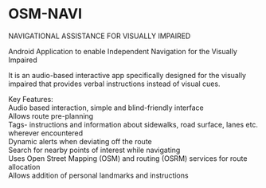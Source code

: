 # OSM-NAVI

NAVIGATIONAL ASSISTANCE FOR VISUALLY IMPAIRED

Android Application to enable Independent Navigation for the Visually Impaired<br />

It is an audio-based interactive app specifically designed for the visually impaired that provides verbal instructions instead of visual cues. 

Key Features:<br />
Audio based interaction, simple and blind-friendly interface<br /> 
Allows route pre-planning<br />
Tags- instructions and information about sidewalks, road surface, lanes etc. wherever encountered<br /> 
Dynamic alerts when deviating off the route <br />
Search for nearby points of interest while navigating  <br />
Uses Open Street Mapping (OSM) and routing (OSRM) services for route allocation <br /> 
Allows addition of personal landmarks and instructions<br />
